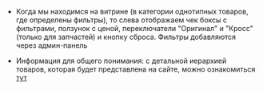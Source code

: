 - Когда мы находимся на витрине (в категории однотипных товаров, где определены фильтры), то слева отображаем чек боксы с фильтрами, ползунок с ценой, переключатели "Оригинал" и "Кросс" (только для запчастей) и кнопку сброса. Фильтры добавляются через админ-панель

- Информация для общего понимания: с детальной иерархией товаров, которая будет представлена на сайте, можно ознакомиться [тут](https://xmind.app/m/rEGNBC)